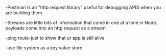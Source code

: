
-Postman is an "http request library" useful for debugging APIS when you are building them

-Streams are little bits of information that come in one at a time in Node.
 payloads come into an http request as a stream

 -ping route-just to show that ur app is still alive

 -use file system as a key value store